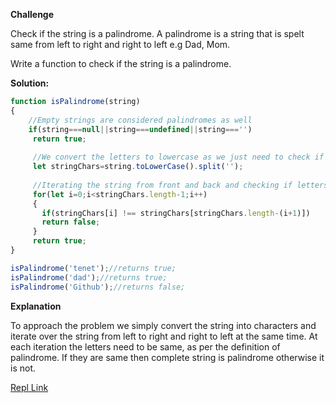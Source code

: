 **Challenge**

Check if the string is a palindrome. 
A palindrome is a string that is spelt same from left to right and right to left e.g Dad, Mom. 

Write a function to check if the string is a palindrome.

**Solution:**

```js 
function isPalindrome(string)
{
    //Empty strings are considered palindromes as well
    if(string===null||string===undefined||string==='')
     return true;
     
     //We convert the letters to lowercase as we just need to check if letter is same irrespective of case
     let stringChars=string.toLowerCase().split('');
     
     //Iterating the string from front and back and checking if letters are same on each iteration
     for(let i=0;i<stringChars.length-1;i++)
     {
       if(stringChars[i] !== stringChars[stringChars.length-(i+1)])
       return false;
     }
     return true;
}

isPalindrome('tenet');//returns true;
isPalindrome('dad');//returns true;
isPalindrome('Github');//returns false;

```
**Explanation**

To approach the problem we simply convert the string into characters and iterate over the string from left to right and right to left at the same time. At each iteration the letters need to be same, as per the definition of palindrome. If they are same then complete string is palindrome otherwise it is not.

[Repl Link](https://replit.com/@hammadhere10/Palindrome#index.js)